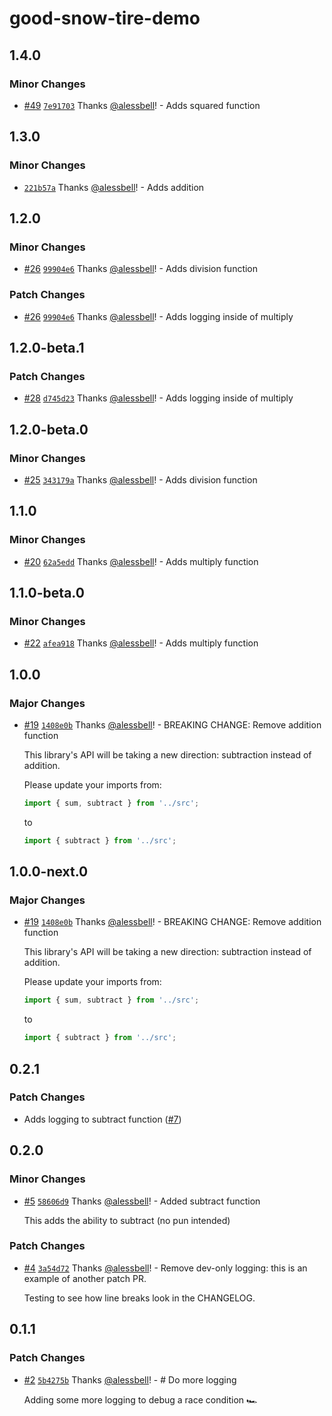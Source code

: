 # good-snow-tire-demo

## 1.4.0

### Minor Changes

- [#49](https://github.com/alessbell/good-snow-tire-demo/pull/49) [`7e91703`](https://github.com/alessbell/good-snow-tire-demo/commit/7e91703be9ca215c44c03ba47d9415b55a74209d) Thanks [@alessbell](https://github.com/alessbell)! - Adds squared function

## 1.3.0

### Minor Changes

- [`221b57a`](https://github.com/alessbell/good-snow-tire-demo/commit/221b57ac46d3d8c8c4a3f559995dcfb4ec7ca540) Thanks [@alessbell](https://github.com/alessbell)! - Adds addition

## 1.2.0

### Minor Changes

- [#26](https://github.com/alessbell/good-snow-tire-demo/pull/26) [`99904e6`](https://github.com/alessbell/good-snow-tire-demo/commit/99904e64d2fb1b67ea69d374737567e3877d5fcc) Thanks [@alessbell](https://github.com/alessbell)! - Adds division function

### Patch Changes

- [#26](https://github.com/alessbell/good-snow-tire-demo/pull/26) [`99904e6`](https://github.com/alessbell/good-snow-tire-demo/commit/99904e64d2fb1b67ea69d374737567e3877d5fcc) Thanks [@alessbell](https://github.com/alessbell)! - Adds logging inside of multiply

## 1.2.0-beta.1

### Patch Changes

- [#28](https://github.com/alessbell/good-snow-tire-demo/pull/28) [`d745d23`](https://github.com/alessbell/good-snow-tire-demo/commit/d745d23857306dff59ebafeda08364ff3fb4d77b) Thanks [@alessbell](https://github.com/alessbell)! - Adds logging inside of multiply

## 1.2.0-beta.0

### Minor Changes

- [#25](https://github.com/alessbell/good-snow-tire-demo/pull/25) [`343179a`](https://github.com/alessbell/good-snow-tire-demo/commit/343179a5db443825981b91b5446d93c3cd4d315d) Thanks [@alessbell](https://github.com/alessbell)! - Adds division function

## 1.1.0

### Minor Changes

- [#20](https://github.com/alessbell/good-snow-tire-demo/pull/20) [`62a5edd`](https://github.com/alessbell/good-snow-tire-demo/commit/62a5edd7e74e0df6780f3f1b15841bf16e04c1ff) Thanks [@alessbell](https://github.com/alessbell)! - Adds multiply function

## 1.1.0-beta.0

### Minor Changes

- [#22](https://github.com/alessbell/good-snow-tire-demo/pull/22) [`afea918`](https://github.com/alessbell/good-snow-tire-demo/commit/afea918990d711d42da245c0d82d71972e4d8bc0) Thanks [@alessbell](https://github.com/alessbell)! - Adds multiply function

## 1.0.0

### Major Changes

- [#19](https://github.com/alessbell/good-snow-tire-demo/pull/19) [`1408e0b`](https://github.com/alessbell/good-snow-tire-demo/commit/1408e0b0ab2d6610df7e7649201b0ec3ddbced6e) Thanks [@alessbell](https://github.com/alessbell)! - BREAKING CHANGE: Remove addition function

  This library's API will be taking a new direction: subtraction instead of addition.

  Please update your imports from:

  ```ts
  import { sum, subtract } from '../src';
  ```

  to

  ```ts
  import { subtract } from '../src';
  ```

## 1.0.0-next.0

### Major Changes

- [#19](https://github.com/alessbell/good-snow-tire-demo/pull/19) [`1408e0b`](https://github.com/alessbell/good-snow-tire-demo/commit/1408e0b0ab2d6610df7e7649201b0ec3ddbced6e) Thanks [@alessbell](https://github.com/alessbell)! - BREAKING CHANGE: Remove addition function

  This library's API will be taking a new direction: subtraction instead of addition.

  Please update your imports from:

  ```ts
  import { sum, subtract } from '../src';
  ```

  to

  ```ts
  import { subtract } from '../src';
  ```

## 0.2.1

### Patch Changes

- Adds logging to subtract function ([#7](https://github.com/alessbell/good-snow-tire-demo/pull/7))

## 0.2.0

### Minor Changes

- [#5](https://github.com/alessbell/good-snow-tire-demo/pull/5) [`58606d9`](https://github.com/alessbell/good-snow-tire-demo/commit/58606d9c1333280edd7a81b50de4db578976ee2c) Thanks [@alessbell](https://github.com/alessbell)! - Added subtract function

  This adds the ability to subtract (no pun intended)

### Patch Changes

- [#4](https://github.com/alessbell/good-snow-tire-demo/pull/4) [`3a54d72`](https://github.com/alessbell/good-snow-tire-demo/commit/3a54d72eb38ba4a85917f0f82ec0c9cf35c51bba) Thanks [@alessbell](https://github.com/alessbell)! - Remove dev-only logging: this is an example of another patch PR.

  Testing to see how line breaks look in the CHANGELOG.

## 0.1.1

### Patch Changes

- [#2](https://github.com/alessbell/good-snow-tire-demo/pull/2) [`5b4275b`](https://github.com/alessbell/good-snow-tire-demo/commit/5b4275bc9d6347c45c7a528f08dfd946948f8901) Thanks [@alessbell](https://github.com/alessbell)! - # Do more logging

  Adding some more logging to debug a race condition 🏎
